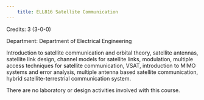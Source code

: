 ```yaml
---
    title: ELL816 Satellite Communication
---
```

Credits: 3 (3-0-0)

Department: Department of Electrical Engineering

Introduction to satellite communication and orbital theory, satellite antennas, satellite link design, channel models for satellite links, modulation, multiple access techniques for satellite communication, VSAT, introduction to MIMO systems and error analysis, multiple antenna based satellite communication, hybrid satellite-terrestrial communication system.

There are no laboratory or design activities involved with this course.